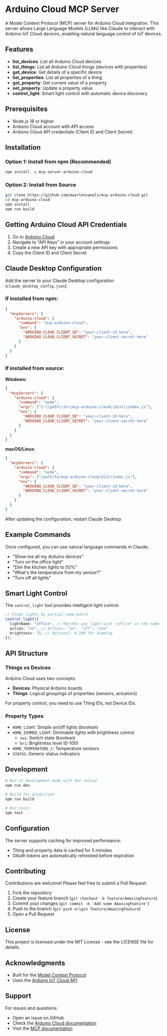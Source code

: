 # Arduino Cloud MCP Server

A Model Context Protocol (MCP) server for Arduino Cloud integration. This server allows Large Language Models (LLMs) like Claude to interact with Arduino IoT Cloud devices, enabling natural language control of IoT devices.

## Features

- **list_devices**: List all Arduino Cloud devices
- **list_things**: List all Arduino Cloud things (devices with properties)
- **get_device**: Get details of a specific device
- **list_properties**: List all properties of a thing
- **get_property**: Get current value of a property
- **set_property**: Update a property value
- **control_light**: Smart light control with automatic device discovery

## Prerequisites

- Node.js 18 or higher
- Arduino Cloud account with API access
- Arduino Cloud API credentials (Client ID and Client Secret)

## Installation

### Option 1: Install from npm (Recommended)

```bash
npm install -g mcp-server-arduino-cloud
```

### Option 2: Install from Source

```bash
git clone https://github.com/maartenvanels/mcp-arduino-cloud.git
cd mcp-arduino-cloud
npm install
npm run build
```

## Getting Arduino Cloud API Credentials

1. Go to [Arduino Cloud](https://app.arduino.cc)
2. Navigate to "API Keys" in your account settings
3. Create a new API key with appropriate permissions
4. Copy the Client ID and Client Secret

## Claude Desktop Configuration

Add the server to your Claude Desktop configuration (`claude_desktop_config.json`):

### If installed from npm:

```json
{
  "mcpServers": {
    "arduino-cloud": {
      "command": "mcp-arduino-cloud",
      "env": {
        "ARDUINO_CLOUD_CLIENT_ID": "your-client-id-here",
        "ARDUINO_CLOUD_CLIENT_SECRET": "your-client-secret-here"
      }
    }
  }
}
```

### If installed from source:

**Windows:**
```json
{
  "mcpServers": {
    "arduino-cloud": {
      "command": "node",
      "args": ["C:\\path\\to\\mcp-arduino-cloud\\dist\\index.js"],
      "env": {
        "ARDUINO_CLOUD_CLIENT_ID": "your-client-id-here",
        "ARDUINO_CLOUD_CLIENT_SECRET": "your-client-secret-here"
      }
    }
  }
}
```

**macOS/Linux:**
```json
{
  "mcpServers": {
    "arduino-cloud": {
      "command": "node",
      "args": ["/path/to/mcp-arduino-cloud/dist/index.js"],
      "env": {
        "ARDUINO_CLOUD_CLIENT_ID": "your-client-id-here",
        "ARDUINO_CLOUD_CLIENT_SECRET": "your-client-secret-here"
      }
    }
  }
}
```

After updating the configuration, restart Claude Desktop.

## Example Commands

Once configured, you can use natural language commands in Claude:

- "Show me all my Arduino devices"
- "Turn on the office light"
- "Dim the kitchen lights to 50%"
- "What's the temperature from my sensor?"
- "Turn off all lights"

## Smart Light Control

The `control_light` tool provides intelligent light control:

```typescript
// Finds lights by partial name match
control_light({
  lightName: "office", // Matches any light with "office" in the name
  action: "on", // Actions: "on", "off", "dim"
  brightness: 75, // Optional: 0-100 for dimming
});
```

## API Structure

### Things vs Devices

Arduino Cloud uses two concepts:

- **Devices**: Physical Arduino boards
- **Things**: Logical groupings of properties (sensors, actuators)

For property control, you need to use Thing IDs, not Device IDs.

### Property Types

- `HOME_LIGHT`: Simple on/off lights (boolean)
- `HOME_DIMMED_LIGHT`: Dimmable lights with brightness control
  - `swi`: Switch state (boolean)
  - `bri`: Brightness level (0-100)
- `HOME_TEMPERATURE_C`: Temperature sensors
- `STATUS`: Generic status indicators

## Development

```bash
# Run in development mode with hot reload
npm run dev

# Build for production
npm run build

# Run tests
npm test
```

## Configuration

The server supports caching for improved performance:

- Thing and property data is cached for 5 minutes
- OAuth tokens are automatically refreshed before expiration

## Contributing

Contributions are welcome! Please feel free to submit a Pull Request.

1. Fork the repository
2. Create your feature branch (`git checkout -b feature/AmazingFeature`)
3. Commit your changes (`git commit -m 'Add some AmazingFeature'`)
4. Push to the branch (`git push origin feature/AmazingFeature`)
5. Open a Pull Request

## License

This project is licensed under the MIT License - see the LICENSE file for details.

## Acknowledgments

- Built for the [Model Context Protocol](https://modelcontextprotocol.io/)
- Uses the [Arduino IoT Cloud API](https://www.arduino.cc/reference/en/iot/api/)

## Support

For issues and questions:

- Open an issue on GitHub
- Check the [Arduino Cloud documentation](https://docs.arduino.cc/arduino-cloud/)
- Visit the [MCP documentation](https://modelcontextprotocol.io/docs)